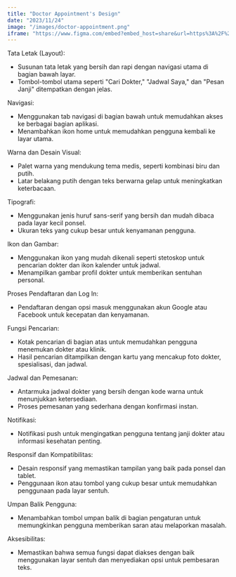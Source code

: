 ```yaml
---
title: "Doctor Appointment's Design"
date: "2023/11/24"
image: "/images/doctor-appointment.png"
iframe: "https://www.figma.com/embed?embed_host=share&url=https%3A%2F%2Fwww.figma.com%2Ffile%2Ffy8S6GwyYl4W8paLay1D27%2FDoctor-Appointment-App%3Ftype%3Ddesign%26node-id%3D0%253A1%26mode%3Ddesign%26t%3DhsMpXq9oE0O4mbK0-1"
---
```


<!-- @format -->
Tata Letak (Layout):
- Susunan tata letak yang bersih dan rapi dengan navigasi utama di bagian bawah layar.
- Tombol-tombol utama seperti "Cari Dokter," "Jadwal Saya," dan "Pesan Janji" ditempatkan dengan jelas.

Navigasi:
- Menggunakan tab navigasi di bagian bawah untuk memudahkan akses ke berbagai bagian aplikasi.
- Menambahkan ikon home untuk memudahkan pengguna kembali ke layar utama.

Warna dan Desain Visual:
- Palet warna yang mendukung tema medis, seperti kombinasi biru dan putih.
- Latar belakang putih dengan teks berwarna gelap untuk meningkatkan keterbacaan.

Tipografi:
- Menggunakan jenis huruf sans-serif yang bersih dan mudah dibaca pada layar kecil ponsel.
- Ukuran teks yang cukup besar untuk kenyamanan pengguna.

Ikon dan Gambar:
- Menggunakan ikon yang mudah dikenali seperti stetoskop untuk pencarian dokter dan ikon kalender untuk jadwal.
- Menampilkan gambar profil dokter untuk memberikan sentuhan personal.

 Proses Pendaftaran dan Log In:
- Pendaftaran dengan opsi masuk menggunakan akun Google atau Facebook untuk kecepatan dan kenyamanan.

Fungsi Pencarian:
- Kotak pencarian di bagian atas untuk memudahkan pengguna menemukan dokter atau klinik.
- Hasil pencarian ditampilkan dengan kartu yang mencakup foto dokter, spesialisasi, dan jadwal.

Jadwal dan Pemesanan:
- Antarmuka jadwal dokter yang bersih dengan kode warna untuk menunjukkan ketersediaan.
- Proses pemesanan yang sederhana dengan konfirmasi instan.

Notifikasi:
- Notifikasi push untuk mengingatkan pengguna tentang janji dokter atau informasi kesehatan penting.

Responsif dan Kompatibilitas:
- Desain responsif yang memastikan tampilan yang baik pada ponsel dan tablet.
- Penggunaan ikon atau tombol yang cukup besar untuk memudahkan penggunaan pada layar sentuh.

Umpan Balik Pengguna:
- Menambahkan tombol umpan balik di bagian pengaturan untuk memungkinkan pengguna memberikan saran atau melaporkan masalah.

Aksesibilitas:
- Memastikan bahwa semua fungsi dapat diakses dengan baik menggunakan layar sentuh dan menyediakan opsi untuk pembesaran teks.

